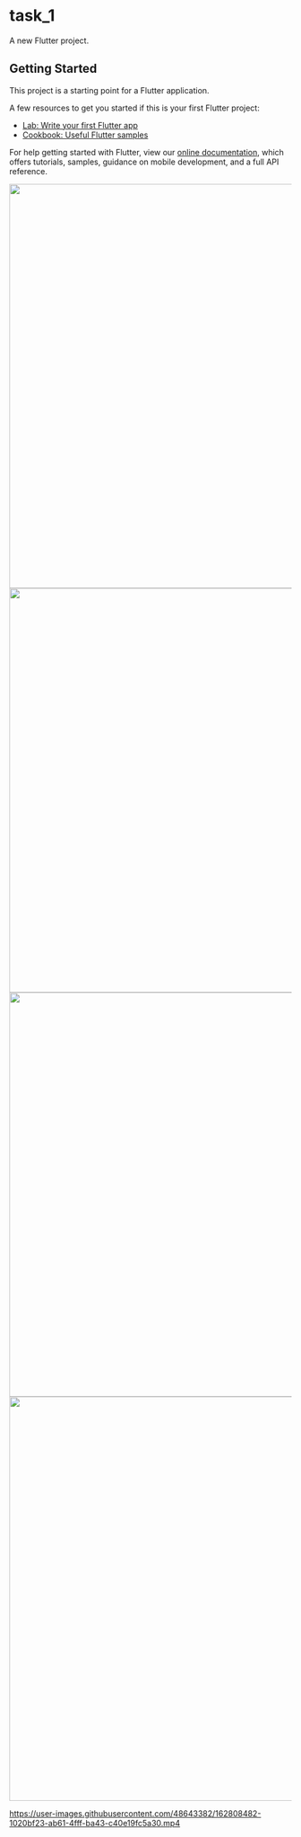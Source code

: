 # task_1

A new Flutter project.

## Getting Started

This project is a starting point for a Flutter application.

A few resources to get you started if this is your first Flutter project:

- [Lab: Write your first Flutter app](https://flutter.dev/docs/get-started/codelab)
- [Cookbook: Useful Flutter samples](https://flutter.dev/docs/cookbook)

For help getting started with Flutter, view our
[online documentation](https://flutter.dev/docs), which offers tutorials,
samples, guidance on mobile development, and a full API reference.


<img src="https://user-images.githubusercontent.com/48643382/161912006-6e03a751-ca60-4b6b-a2a7-9de629d88e30.png"  height="720">
<img src="https://user-images.githubusercontent.com/48643382/162806533-e626500d-51a0-47f7-8b47-046eaaaa9e34.png"  height="720">
<img src="https://user-images.githubusercontent.com/48643382/162806844-3e68bf4a-331c-42de-9800-02393dd86d5c.png"  height="720">
<img src="https://user-images.githubusercontent.com/48643382/162806882-bc15bcff-8e52-44b5-9a71-1b52d7d60f2a.png"  height="720">


https://user-images.githubusercontent.com/48643382/162808482-1020bf23-ab61-4fff-ba43-c40e19fc5a30.mp4

